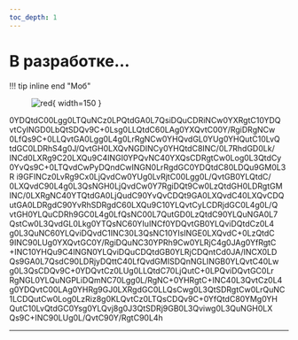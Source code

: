 ```yaml
---
toc_depth: 1
---
```


# В разработке...

!!! tip inline end "Моб"
    <figure markdown="span">
        ![red](../../assets/mobs/red.jpg){ width=150 }
    </figure>

0YDQtdC00Lgg0LTQuNCz0LPQtdGA0L7QsiDQuCDRiNCw0YXRgtC10YDQ
vtCyINGD0LbQtSDQv9C+0Lsg0LLQtdC60LAg0YXQvtC00Y/RgiDRgNCw
0LfQs9C+0LLQvtGA0Lgg0L4g0LrRgNCw0YHQvdGL0YUg0YHQutC10LvQ
tdGC0LDRhS4g0J/QvtGH0LXQvNGDINCy0YHQtdC8INC/0L7RhdGD0Lk/
INCd0LXRg9C20LXQu9C4INGI0YPQvNC40YXQsCDRgtCw0Log0L3QtdCy
0YvQs9C+0LTQvdCwPyDQndCwINGN0LrRgdGC0YDQtdC80LDQu9GM0L3R
i9GFINCz0LvRg9Cx0LjQvdCw0YUg0LvRjtC00Lgg0L/QvtGB0YLQtdC/
0LXQvdC90L4g0L3QsNGH0LjQvdCw0Y7RgiDQt9Cw0LzQtdGH0LDRgtGM
INC/0LXRgNC40YTQtdGA0LjQudC90YvQvCDQt9GA0LXQvdC40LXQvCDQ
utGA0LDRgdC90YvRhSDRgdC60LXQu9C10YLQvtCyLCDRjdGC0L4g0L/Q
vtGH0YLQuCDRh9GC0L4g0LfQsNC00L7QutGD0LzQtdC90YLQuNGA0L7
QstCw0L3QvdGL0Lkg0YTQsNC60YIuINCf0YDQvtGB0YLQviDQtdCz0L4
g0L3QuNC60YLQviDQvdC1INC30L3QsNC10YIsINGE0LXQvdC+0LzQtdC
9INC90LUg0YXQvtGC0Y/RgiDQuNC30YPRh9Cw0YLRjC4g0JAg0YfRgtC
+INC10YHQu9C4INGN0YLQviDQuCDQtdGB0YLRjCDQntCd0JA/INCX0LD
Qs9GA0L7QsdC90LDRjyDQttC40LfQvdGMISDQnNGLINGB0YLQvtC40Lw
g0L3QsCDQv9C+0YDQvtCz0LUg0LLQtdC70LjQutC+0LPQviDQvtGC0Lr
RgNGL0YLQuNGPLiDQmNC70Lgg0L/RgNC+0YHRgtC+INC40L3QvtCz0L4
g0YDQvtC00LAg0YHRg9GJ0LXRgdGC0LLQsCwg0L3QtSDRgtCw0LrQuNC
1LCDQutCw0Log0LzRiz8g0KLQvtCz0LTQsCDQv9C+0YfQtdC80YMg0YH
QutC10LvQtdGC0Ysg0YLQvj8g0J3QtSDRj9GB0L3Qviwg0L3QuNGH0LX
Qs9C+INC90LUg0L/QvtC90Y/RgtC90L4h

***
